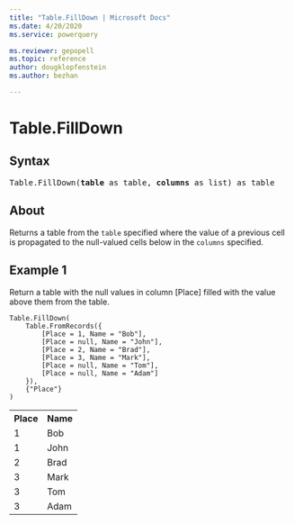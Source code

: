 ```yaml
---
title: "Table.FillDown | Microsoft Docs"
ms.date: 4/20/2020
ms.service: powerquery

ms.reviewer: gepopell
ms.topic: reference
author: dougklopfenstein
ms.author: bezhan

---
```

# Table.FillDown

## Syntax

<pre>
Table.FillDown(<b>table</b> as table, <b>columns</b> as list) as table
</pre>

## About
Returns a table from the `table` specified where the value of a previous cell is propagated to the null-valued cells below in the `columns` specified.

## Example 1
Return a table with the null values in column [Place] filled with the value above them from the table.

```powerquery-m
Table.FillDown(
    Table.FromRecords({
        [Place = 1, Name = "Bob"],
        [Place = null, Name = "John"],
        [Place = 2, Name = "Brad"],
        [Place = 3, Name = "Mark"],
        [Place = null, Name = "Tom"],
        [Place = null, Name = "Adam"]
    }),
    {"Place"}
)
```

<table> <tr> <th>Place</th> <th>Name</th> </tr> <tr> <td>1</td> <td>Bob</td> </tr> <tr> <td>1</td> <td>John</td> </tr> <tr> <td>2</td> <td>Brad</td> </tr> <tr> <td>3</td> <td>Mark</td> </tr> <tr> <td>3</td> <td>Tom</td> </tr> <tr> <td>3</td> <td>Adam</td> </tr> </table>

  
